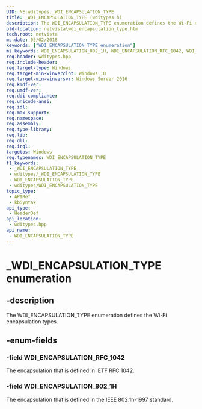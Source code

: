 ```yaml
---
UID: NE:wditypes._WDI_ENCAPSULATION_TYPE
title: _WDI_ENCAPSULATION_TYPE (wditypes.h)
description: The WDI_ENCAPSULATION_TYPE enumeration defines the Wi-Fi encapsulation types.
old-location: netvista\wdi_encapsulation_type.htm
tech.root: netvista
ms.date: 05/02/2018
keywords: ["WDI_ENCAPSULATION_TYPE enumeration"]
ms.keywords: WDI_ENCAPSULATION_802_1H, WDI_ENCAPSULATION_RFC_1042, WDI_ENCAPSULATION_TYPE, WDI_ENCAPSULATION_TYPE enumeration [Device and Driver Installation], _WDI_ENCAPSULATION_TYPE, netvista.wdi_encapsulation_type, netvista.wifi_encapsulation_type, wditypes/WDI_ENCAPSULATION_802_1H, wditypes/WDI_ENCAPSULATION_RFC_1042, wditypes/WDI_ENCAPSULATION_TYPE
req.header: wditypes.hpp
req.include-header: 
req.target-type: Windows
req.target-min-winverclnt: Windows 10
req.target-min-winversvr: Windows Server 2016
req.kmdf-ver: 
req.umdf-ver: 
req.ddi-compliance: 
req.unicode-ansi: 
req.idl: 
req.max-support: 
req.namespace: 
req.assembly: 
req.type-library: 
req.lib: 
req.dll: 
req.irql: 
targetos: Windows
req.typenames: WDI_ENCAPSULATION_TYPE
f1_keywords:
 - _WDI_ENCAPSULATION_TYPE
 - wditypes/_WDI_ENCAPSULATION_TYPE
 - WDI_ENCAPSULATION_TYPE
 - wditypes/WDI_ENCAPSULATION_TYPE
topic_type:
 - APIRef
 - kbSyntax
api_type:
 - HeaderDef
api_location:
 - wditypes.hpp
api_name:
 - WDI_ENCAPSULATION_TYPE
---
```


# _WDI_ENCAPSULATION_TYPE enumeration


## -description

The WDI_ENCAPSULATION_TYPE enumeration defines the Wi-Fi encapsulation types.

## -enum-fields

### -field WDI_ENCAPSULATION_RFC_1042

The encapsulation that is defined in IETF RFC 1042.

### -field WDI_ENCAPSULATION_802_1H

The encapsulation that is defined in the IEEE 802.1h-1997 standard.

